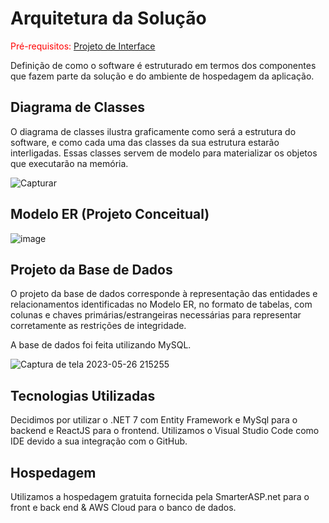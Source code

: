 # Arquitetura da Solução

<span style="color:red">Pré-requisitos: <a href="3-Projeto de Interface.md"> Projeto de Interface</a></span>

Definição de como o software é estruturado em termos dos componentes que fazem parte da solução e do ambiente de hospedagem da aplicação.

## Diagrama de Classes

O diagrama de classes ilustra graficamente como será a estrutura do software, e como cada uma das classes da sua estrutura estarão interligadas. Essas classes servem de modelo para materializar os objetos que executarão na memória.


![Capturar](https://github.com/ICEI-PUC-Minas-PMV-ADS/statmed/assets/70419372/8f8bc2cb-cd6b-462e-a10e-8bbc026a9c83)




## Modelo ER (Projeto Conceitual)

![image](https://github.com/ICEI-PUC-Minas-PMV-ADS/statmed/assets/98277143/755a2b4d-8e15-4770-97eb-3dc9648fceb7)

## Projeto da Base de Dados

O projeto da base de dados corresponde à representação das entidades e relacionamentos identificadas no Modelo ER, no formato de tabelas, com colunas e chaves primárias/estrangeiras necessárias para representar corretamente as restrições de integridade.

A base de dados foi feita utilizando MySQL.
 

![Captura de tela 2023-05-26 215255](https://github.com/ICEI-PUC-Minas-PMV-ADS/statmed/assets/70419372/eb5d1187-5f31-4351-af62-1b263f6db236)




## Tecnologias Utilizadas

Decidimos por utilizar o .NET 7 com Entity Framework e MySql para o backend e ReactJS para o frontend. Utilizamos o Visual Studio Code como IDE devido a sua integração com o GitHub.

## Hospedagem

Utilizamos a hospedagem gratuita fornecida pela SmarterASP.net para o front e back end & AWS Cloud para o banco de dados.
